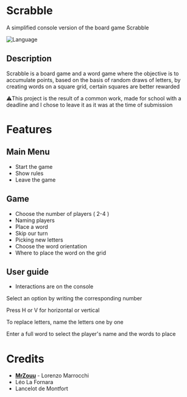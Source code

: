 # Scrabble
A simplified console version of the board game Scrabble

![Language](https://img.shields.io/badge/Language-C-b0b0b0)

##  Description
Scrabble is a board game and a word game where the objective is to accumulate points, based on the basis of random draws of letters, by creating words on a square grid, certain squares are better rewarded

⚠️This project is the result of a common work, made for school with a deadline and I chose to leave it as it was at the time of submission

# Features

## Main Menu
* Start the game
* Show rules
* Leave the game

## Game
* Choose the number of players ( 2-4 )
* Naming players
* Place a word
* Skip our turn
* Picking new letters
* Choose the word orientation
* Where to place the word on the grid

##  User guide
* Interactions are on the console
  
Select an option by writing the corresponding number

Press H or V for horizontal or vertical

To replace letters, name the letters one by one

Enter a full word to select the player's name and the words to place

#  Credits
* [**MrZouu**](https://github.com/MrZouu) - Lorenzo Marrocchi
* Léo La Fornara
* Lancelot de Montfort

